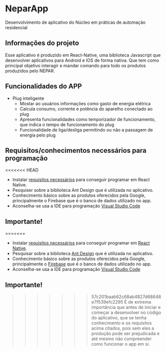 # NeparApp

Desenvolvimento de aplicativo do Núcleo em práticas de automação residencial

## Informações do projeto

Esse aplicativo é produzido em React-Native, uma biblioteca Javascript que desenvolver aplicativos para Android e IOS de forma nativa. Que tem como principal objetivo interagir e mandar comando para todo os produtos produzidos pelo NEPAR.

## Funcionalidades do APP

- Plug inteligente
  - Mostar ao usuários informações como gasto de energia elétrica
  - Calcula consumo, corrente e potência do aparelho conectado ao plug
  - Apresenta funcionalidades como temporizador de funcionamento, que indica o tempo de funcionamento do plug
  - Funcionalidade de liga/desliga permitindo ou não a passagem de energia pelo plug

## Requisitos/conhecimentos necessários para programação

<<<<<<< HEAD
- Instalar [requisitos necessários](https://microsoft.github.io/react-native-windows/) para conseguir programar em React Native.
- Pesquiser sobre a biblioteca Ant Design que é utilizada no aplicativo.
- Conhecimento básico sobre as produtos oferecidos pela Google, principalmente o Firebase que é o banco de dados utilizado no app.
- Aconselha-se usa a IDE para programação [Visual Studio Code](https://code.visualstudio.com/)

## Importante!

=======
- Instalar [requisitos necessários](https://microsoft.github.io/react-native-windows/) para conseguir programar em [React Native](https://reactnative.dev/).
- Pesquisar sobre a biblioteca [Ant Design](https://ant.design/) que é utilizada no aplicativo.
- Conhecimento básico sobre as produtos oferecidos pela Google, principalmente o [Firebase](https://firebase.google.com/) que é o banco de dados utilizado no app.
- Aconselha-se usa a IDE para programação [Visual Studio Code](https://code.visualstudio.com/)

## Importante!
>>>>>>> 57c201baab62c68ab4827d68648e7f539efc2295
É de extrema importância que antes de iniciar e começar a desenvolver no código do aplicativo, que se tenha conhecimento e os requisitos acima citados, pois sem eles a produção pode ser prejudicada e até mesmo não compreender como funcionar o app em si.
